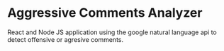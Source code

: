 # Aggressive Comments Analyzer
React and Node JS application using the google natural language api to detect offensive or agresive comments.
